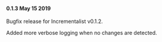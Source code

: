 #### 0.1.3 May 15 2019 ####
Bugfix release for Incrementalist v0.1.2.

Added more verbose logging when no changes are detected.